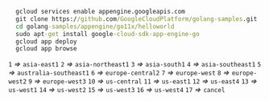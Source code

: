 ```cmd
  gcloud services enable appengine.googleapis.com
  git clone https://github.com/GoogleCloudPlatform/golang-samples.git
  cd golang-samples/appengine/go11x/helloworld
  sudo apt-get install google-cloud-sdk-app-engine-go
  gcloud app deploy
  gcloud app browse
```

`1` *=>* `asia-east1`
`2` *=>* `asia-northeast1`
`3` *=>* `asia-south1`
`4` *=>* `asia-southeast1`
`5` *=>* `australia-southeast1`
`6` *=>* `europe-central2`
`7` *=>* `europe-west`
`8` *=>* `europe-west2`
`9` *=>* `europe-west3`
`10` *=>* `us-central`
`11` *=>* `us-east1`
`12` *=>* `us-east4`
`13` *=>* `us-west1`
`14` *=>* `us-west2`
`15` *=>* `us-west3`
`16` *=>* `us-west4`
`17` *=>* `cancel`
